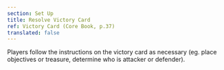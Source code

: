 ```yaml
---
section: Set Up
title: Resolve Victory Card
ref: Victory Card (Core Book, p.37)
translated: false
---
```


Players follow the instructions on the victory card as necessary (eg. place objectives or treasure, determine who is attacker or defender).
